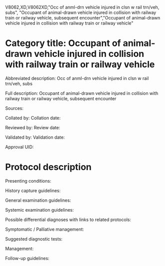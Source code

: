 V8062,XD,V8062XD,"Occ of anml-drn vehicle injured in clsn w rail trn/veh, subs", "Occupant of animal-drawn vehicle injured in collision with railway train or railway vehicle, subsequent encounter","Occupant of animal-drawn vehicle injured in collision with railway train or railway vehicle"
# Category title: Occupant of animal-drawn vehicle injured in collision with railway train or railway vehicle

Abbreviated description: Occ of anml-drn vehicle injured in clsn w rail trn/veh, subs

Full description: Occupant of animal-drawn vehicle injured in collision with railway train or railway vehicle, subsequent encounter

Sources:

Collated by:
Collation date:

Reviewed by:
Review date:

Validated by:
Validation date:

Approval UID:

# Protocol description

Presenting conditions:

History capture guidelines:

General examination guidelines:

Systemic examination guidelines:

Possible differential diagnoses with links to related protocols:

Symptomatic / Palliative management:

Suggested diagnostic tests:

Management:

Follow-up guidelines:
